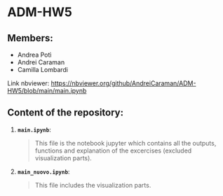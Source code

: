# ADM-HW5

## Members:

- Andrea Potì
- Andrei Caraman
- Camilla Lombardi

Link nbviewer: https://nbviewer.org/github/AndreiCaraman/ADM-HW5/blob/main/main.ipynb

## Content of the repository:

1. __`main.ipynb`__: 
	> This file is the notebook jupyter which contains all the outputs, functions and explanation of the excercises (excluded visualization parts).

2. __`main_nuovo.ipynb`__: 
	> This file includes the visualization parts.
